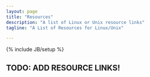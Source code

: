 ```yaml
---
layout: page
title: "Resources"
description: "A list of Linux or Unix resource links"
tagline: "A List of Resources for Linux/Unix"

---
```

{% include JB/setup %}

## TODO: ADD RESOURCE LINKS!